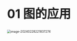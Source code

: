 # 01 图的应用

<img src="https://cvp.oss-cn-shanghai.aliyuncs.com/picgo/202402282218053.png" alt="image-20240228221837274" style="zoom:50%;" />